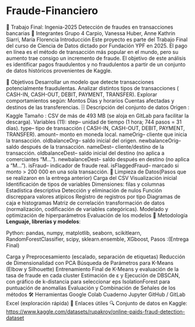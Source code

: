 # Fraude-Financiero

🏦 Trabajo Final: Ingenia-2025
Detección de fraudes en transacciones bancarias
👥 Integrantes Grupo 4
Carpio, Vanessa
Huber, Anne Kathrin
Siarri, María Florencia
Introducción
Este proyecto es parte del Trabajo Final del curso de Ciencia de Datos dictado por Fundación YPF en 2025.
El pago en línea es el método de transacción más popular en el mundo, pero su aumento trae consigo un incremento de fraude.
El objetivo de este análisis es identificar pagos fraudulentos y no fraudulentos a partir de un conjunto de datos históricos provenientes de Kaggle.

🎯 Objetivos
Desarrollar un modelo que detecte transacciones potencialmente fraudulentas.
Analizar distintos tipos de transacciones ( CASH-IN, CASH-OUT, DEBIT, PAYMENT, TRANSFER).
Explorar comportamientos según:
Montos
Días y horarios
Cuentas afectadas y destinos de las transferencias.
🗄️ Descripción del conjunto de datos
Origen : Kaggle
Tamaño : CSV de más de 493 MB (se aloja en GitLab para facilitar la descarga).
Variables (11):
step– unidad de tiempo (1 hora; 744 pasos = 31 días).
type– tipo de transacción ( CASH-IN, CASH-OUT, DEBIT, PAYMENT, TRANSFER).
amount– monto en moneda local.
nameOrig– cliente que inicia la transacción.
oldbalanceOrg– saldo inicial del origen.
newbalanceOrig– saldo después de la transacción.
nameDest– cliente/destino de la transacción.
oldbalanceDest– saldo inicial del destino (no aplica a comerciantes “M…”).
newbalanceDest– saldo después en destino (no aplica a “M…”).
isFraud– indicador de fraude real.
isFlaggedFraud– marcado si monto > 200 000 en una sola transacción.
🧹 Limpieza de Datos(Pasos que se realizaron en la entrega anterior)
Carga del CSV
Visualización inicial
Identificación de tipos de variables
Dimensiones: filas y columnas
Estadística descriptiva
Detección y eliminación de nulos
Función discreppara valores atípicos
Registro de registros por tipo
Diagramas de caja e histogramas
Matriz de correlación
transformación de datos (normalización, codificación de variables categóricas).
Modelado y optimización de hiperparámetros
Evaluación de los modelos
🚀 Metodología
**Lenguaje, librerías y modelos**:

Python: pandas, numpy, matplotlib, seaborn, scikitlearn, RandomForestClassifier, scipy, sklearn.ensemble, XGboost,
Pasos :(Entrega Final)

Carga y Preprocesamiento (escalado, separación de etiquetas)
Reducción de Dimensionalidad con PCA
Búsqueda de Parámetros para K-Means (Elbow y Silhouette)
Entrenamiento Final de K-Means y evaluación de la tasa de fraude en cada cluster
Estimación de ε y Ejecución de DBSCAN, con gráfico de k-distancia para seleccionar eps
IsolationForest para puntuación de anomalías
Evaluación y Combinación de Señales de los métodos
🛠️ Herramientas
Google Colab
Cuaderno Jupyter
GitHub / GitLab
Excel (exploración rápida)
🔗 Enlaces útiles
🔍 Conjunto de datos en Kaggle:
https://www.kaggle.com/datasets/rupakroy/online-paids-fraud-detection-dataset
